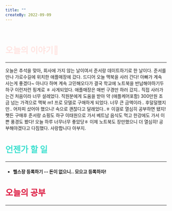 ```yaml
---
title: ""
createBy: 2022-09-09
---
```



<br>

<h2 style="font-size:26px; color:#ffe4e1 ">오늘의 이야기🧧</h2>

--- 
오늘은 추석을 맞아, 회사에 가지 않는 날이여서 준서랑 데이트하기로 한 날이다. 준서를 만나 가로수길에 위치한 애플매장에 갔다. 드디어 오늘 맥북을 사러 간다! 아빠가 계속 사는게 좋겠다~ 아니다 하며 계속 고민해오다가 결국 학교에 노트북을 반납해야하기두 하구 이런저런 핑계로 ㅎ 사게되었다. 애플매장은 매번 구경만 하러 갔지.. 직접 사러가는건 처음이라 너무 설레었다. 직원분에게 도움을 받아 약 (애플케어포함) 300만원 조금 넘는 가격으로 맥북 m1 프로 모델로 구매하게 되었다. 너무 큰 금액이라.. 후덜덜했지만.. 어차피 샀어야 했으니! 속으로 괜찮다고 달래었다..ㅎ 이걸로 열심히 공부하면 됐지! 쨋든 구매후 준서랑 쇼핑도 하구 이태원으로 가서 베트남 음식도 먹고 한강에도 가서 이쁜 풍경도 봤다! 오늘 하루 너무너무 좋았당ㅎ 이제 노트북도 장만했으니 더 열심히! 공부해야겠다고 다짐했다. 사랑합니다 아부지. 

####  
<h2 style="font-size:26px; color:#40e0d0   ">언젠가 할 일</h2>

---
- #### 헬스장 등록하기 -- 돈이 없으니.. 모으고 등록하자!


<h2 style="font-size:26px; color:#dc143c ">오늘의 공부</h2>


---

#### 
